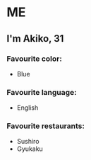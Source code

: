 # ME
## I'm Akiko, 31
### Favourite color:
- Blue
### Favourite language:
- English
### Favourite restaurants:
- Sushiro
- Gyukaku
